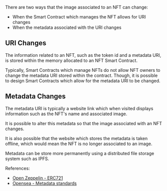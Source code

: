 There are two ways that the image associated to an NFT can change:
-   When the Smart Contract which manages the NFT allows for URI changes
-   When the metadata associated with the URI changes

## URI Changes
The information related to an NFT, such as the token id and a metadata URI,
is stored within the memory allocated to an NFT Smart Contract.

Typically, Smart Contracts which manage NFTs do not allow NFT owners to change
the metadata URI stored within the contract.
Though, it is possible to design Smart Contracts which allow for the metadata URI to be changed.

## Metadata Changes
The metadata URI is typically a website link which when visited displays information
such as the NFT's name and associated image.

It is possible to alter this metadata so that the image associated with an NFT changes.

It is also possible that the website which stores the metadata is taken offline,
which would mean the NFT is no longer associated to an image.

Metadata can be store more permanently using a distributed file storage system
such as IPFS.

References:
-   [Open Zeppelin - ERC721](https://github.com/OpenZeppelin/openzeppelin-contracts/blob/master/contracts/token/ERC721/ERC721.sol#L93)
-   [Opensea - Metadata standards](https://docs.opensea.io/docs/metadata-standards)
